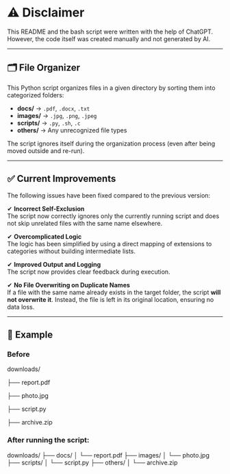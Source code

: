# ⚠️ Disclaimer  
This README and the bash script were written with the help of ChatGPT. However, the code itself was created manually and not generated by AI.

---

## 🗂️ File Organizer  

This Python script organizes files in a given directory by sorting them into categorized folders:  

- **docs/** → `.pdf`, `.docx`, `.txt`
- **images/** → `.jpg`, `.png`, `.jpeg`
- **scripts/** → `.py`, `.sh`, `.c`
- **others/** → Any unrecognized file types  

The script ignores itself during the organization process (even after being moved outside and re-run).

---

## ✅ Current Improvements  

The following issues have been fixed compared to the previous version:  

✔ **Incorrect Self-Exclusion**  
The script now correctly ignores only the currently running script and does not skip unrelated files with the same name elsewhere.  

✔ **Overcomplicated Logic**  
The logic has been simplified by using a direct mapping of extensions to categories without building intermediate lists.  

✔ **Improved Output and Logging**  
The script now provides clear feedback during execution.  

✔ **No File Overwriting on Duplicate Names**  
If a file with the same name already exists in the target folder, the script **will not overwrite it**. Instead, the file is left in its original location, ensuring no data loss.  

---

## 🧪 Example  

### **Before**  

downloads/

├── report.pdf

├── photo.jpg

├── script.py

├── archive.zip



### **After running the script:**  
downloads/
├── docs/
│ └── report.pdf
├── images/
│ └── photo.jpg
├── scripts/
│ └── script.py
├── others/
│ └── archive.zip
